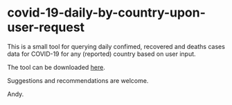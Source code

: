 # covid-19-daily-by-country-upon-user-request
This is a small tool for querying daily confimed, recovered and deaths cases data for COVID-19 for any (reported) country based on user input.

The tool can be downloaded [here](https://github.com/anzacsf2010/covid-19-daily-by-country-upon-request/raw/master/covid19GUI.exe).

Suggestions and recommendations are welcome. 

Andy.
